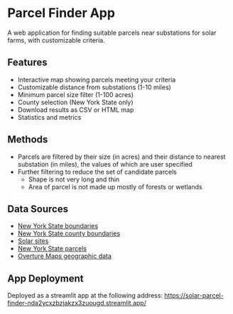# Parcel Finder App

A web application for finding suitable parcels near substations for solar farms, with customizable criteria.

## Features

- Interactive map showing parcels meeting your criteria
- Customizable distance from substations (1-10 miles)
- Minimum parcel size filter (1-100 acres)
- County selection (New York State only)
- Download results as CSV or HTML map
- Statistics and metrics

## Methods

- Parcels are filtered by their size (in acres) and their distance to nearest substation (in miles), the values of which are user specified
- Further filtering to reduce the set of candidate parcels
    - Shape is not very long and thin
    - Area of parcel is not made up mostly of forests or wetlands

## Data Sources

- [New York State boundaries](https://gis.ny.gov/parcels)
- [New York State county boundaries](https://gis.ny.gov/civil-boundaries)
- [Solar sites](https://www.transitionzero.org/products/solar-asset-mapper)
- [New York State parcels](https://gis.ny.gov/parcels)
- [Overture Maps geographic data](https://docs.overturemaps.org/guides/)


## App Deployment

Deployed as a streamlit app at the following address: https://solar-parcel-finder-nda2ycxzbzjakzx3zuougd.streamlit.app/
